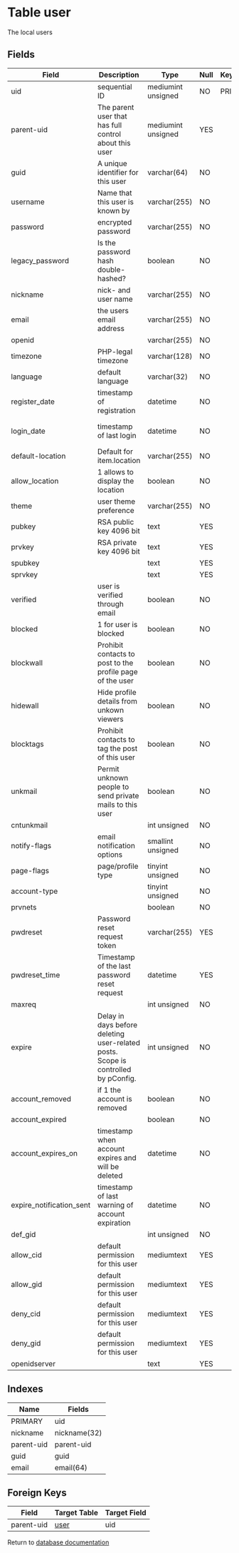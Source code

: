Table user
===========

The local users

Fields
------

| Field                    | Description                                                                       | Type               | Null | Key | Default             | Extra          |
| ------------------------ | --------------------------------------------------------------------------------- | ------------------ | ---- | --- | ------------------- | -------------- |
| uid                      | sequential ID                                                                     | mediumint unsigned | NO   | PRI | NULL                | auto_increment |
| parent-uid               | The parent user that has full control about this user                             | mediumint unsigned | YES  |     | NULL                |                |
| guid                     | A unique identifier for this user                                                 | varchar(64)        | NO   |     |                     |                |
| username                 | Name that this user is known by                                                   | varchar(255)       | NO   |     |                     |                |
| password                 | encrypted password                                                                | varchar(255)       | NO   |     |                     |                |
| legacy_password          | Is the password hash double-hashed?                                               | boolean            | NO   |     | 0                   |                |
| nickname                 | nick- and user name                                                               | varchar(255)       | NO   |     |                     |                |
| email                    | the users email address                                                           | varchar(255)       | NO   |     |                     |                |
| openid                   |                                                                                   | varchar(255)       | NO   |     |                     |                |
| timezone                 | PHP-legal timezone                                                                | varchar(128)       | NO   |     |                     |                |
| language                 | default language                                                                  | varchar(32)        | NO   |     | en                  |                |
| register_date            | timestamp of registration                                                         | datetime           | NO   |     | 0001-01-01 00:00:00 |                |
| login_date               | timestamp of last login                                                           | datetime           | NO   |     | 0001-01-01 00:00:00 |                |
| default-location         | Default for item.location                                                         | varchar(255)       | NO   |     |                     |                |
| allow_location           | 1 allows to display the location                                                  | boolean            | NO   |     | 0                   |                |
| theme                    | user theme preference                                                             | varchar(255)       | NO   |     |                     |                |
| pubkey                   | RSA public key 4096 bit                                                           | text               | YES  |     | NULL                |                |
| prvkey                   | RSA private key 4096 bit                                                          | text               | YES  |     | NULL                |                |
| spubkey                  |                                                                                   | text               | YES  |     | NULL                |                |
| sprvkey                  |                                                                                   | text               | YES  |     | NULL                |                |
| verified                 | user is verified through email                                                    | boolean            | NO   |     | 0                   |                |
| blocked                  | 1 for user is blocked                                                             | boolean            | NO   |     | 0                   |                |
| blockwall                | Prohibit contacts to post to the profile page of the user                         | boolean            | NO   |     | 0                   |                |
| hidewall                 | Hide profile details from unkown viewers                                          | boolean            | NO   |     | 0                   |                |
| blocktags                | Prohibit contacts to tag the post of this user                                    | boolean            | NO   |     | 0                   |                |
| unkmail                  | Permit unknown people to send private mails to this user                          | boolean            | NO   |     | 0                   |                |
| cntunkmail               |                                                                                   | int unsigned       | NO   |     | 10                  |                |
| notify-flags             | email notification options                                                        | smallint unsigned  | NO   |     | 65535               |                |
| page-flags               | page/profile type                                                                 | tinyint unsigned   | NO   |     | 0                   |                |
| account-type             |                                                                                   | tinyint unsigned   | NO   |     | 0                   |                |
| prvnets                  |                                                                                   | boolean            | NO   |     | 0                   |                |
| pwdreset                 | Password reset request token                                                      | varchar(255)       | YES  |     | NULL                |                |
| pwdreset_time            | Timestamp of the last password reset request                                      | datetime           | YES  |     | NULL                |                |
| maxreq                   |                                                                                   | int unsigned       | NO   |     | 10                  |                |
| expire                   | Delay in days before deleting user-related posts. Scope is controlled by pConfig. | int unsigned       | NO   |     | 0                   |                |
| account_removed          | if 1 the account is removed                                                       | boolean            | NO   |     | 0                   |                |
| account_expired          |                                                                                   | boolean            | NO   |     | 0                   |                |
| account_expires_on       | timestamp when account expires and will be deleted                                | datetime           | NO   |     | 0001-01-01 00:00:00 |                |
| expire_notification_sent | timestamp of last warning of account expiration                                   | datetime           | NO   |     | 0001-01-01 00:00:00 |                |
| def_gid                  |                                                                                   | int unsigned       | NO   |     | 0                   |                |
| allow_cid                | default permission for this user                                                  | mediumtext         | YES  |     | NULL                |                |
| allow_gid                | default permission for this user                                                  | mediumtext         | YES  |     | NULL                |                |
| deny_cid                 | default permission for this user                                                  | mediumtext         | YES  |     | NULL                |                |
| deny_gid                 | default permission for this user                                                  | mediumtext         | YES  |     | NULL                |                |
| openidserver             |                                                                                   | text               | YES  |     | NULL                |                |

Indexes
------------

| Name       | Fields       |
| ---------- | ------------ |
| PRIMARY    | uid          |
| nickname   | nickname(32) |
| parent-uid | parent-uid   |
| guid       | guid         |
| email      | email(64)    |

Foreign Keys
------------

| Field | Target Table | Target Field |
|-------|--------------|--------------|
| parent-uid | [user](help/database/db_user) | uid |

Return to [database documentation](help/database)
